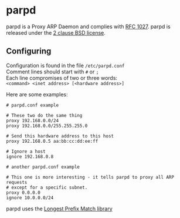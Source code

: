 # parpd

parpd is a Proxy ARP Daemon and complies with
[RFC 1027](http://tools.ietf.org/html/rfc1027).
parpd is released under the
[2 clause BSD license](http://www.freebsd.org/copyright/freebsd-license.html).

## Configuring

Configuration is found in the file `/etc/parpd.conf`  
Comment lines should start with `#` or `;`  
Each line compromises of two or three words:  
`<command> <inet address> [<hardware address>]`

Here are some examples:

```
# parpd.conf example

# These two do the same thing
proxy 192.168.0.0/24
proxy 192.168.0.0/255.255.255.0

# Send this hardware address to this host
proxy 192.168.0.5 aa:bb:cc:dd:ee:ff

# Ignore a host
ignore 192.168.0.8
```

```
# another parpd.conf example

# This one is more interesting - it tells parpd to proxy all ARP requests
# except for a specific subnet.
proxy 0.0.0.0
ignore 10.0.0.0/24
```

parpd uses the [Longest Prefix Match library](https://github.com/rmind/liblpm)
